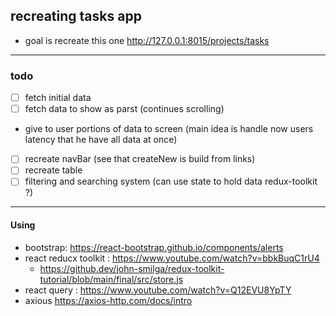 ## recreating tasks app 
- goal is recreate this one http://127.0.0.1:8015/projects/tasks

---
### todo 
- [ ] fetch initial data 
- [ ] fetch data to show as parst (continues scrolling)
- give to user portions of data to screen (main idea is handle now users latency that he have all data at once)
- [ ] recreate navBar (see that createNew is build from links) 
- [ ] recreate table 
- [ ] filtering and searching system (can use state to hold data redux-toolkit ?)

---
#### Using 
- bootstrap: https://react-bootstrap.github.io/components/alerts
- react reducx toolkit : https://www.youtube.com/watch?v=bbkBuqC1rU4
  - https://github.dev/john-smilga/redux-toolkit-tutorial/blob/main/final/src/store.js
- react query :  https://www.youtube.com/watch?v=Q12EVU8YpTY
- axious https://axios-http.com/docs/intro